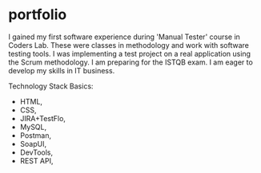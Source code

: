 # portfolio

I gained my first software experience during 'Manual Tester' course in Coders Lab. These were classes in methodology and work with software testing tools. I was implementing a test project on a real application using the Scrum methodology. I am preparing for the ISTQB exam. I am eager to develop my skills in IT business.

Technology Stack Basics: 
- HTML,
- CSS,
- JIRA+TestFlo, 
- MySQL, 
- Postman, 
- SoapUI,
- DevTools, 
- REST API,
